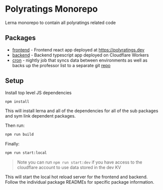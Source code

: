 # Polyratings Monorepo

Lerna monorepo to contain all polyratings related code

## Packages

-   [frontend](./packages/frontend/) - Frontend react app deployed at <https://polyratings.dev>
-   [backend](./packages/backend/) - Backend typescript app deployed on Cloudflare Workers
-   [cron](./packages/cron/) - nightly job that syncs data between environments as well as backs up the professor list to a separate git [repo](TODO://PROVIDE_URL)

## Setup

Install top level JS dependencies

```bash
npm install
```

This will install lerna and all of the dependencies for all of the sub packages and sym link dependent packages.

Then run:

```bash
npm run build
```

Finally:

```bash
npm run start:local
```

> Note you can run `npm run start:dev` if you have access to the cloudflare account to use data stored in the dev KV

This will start the local hot reload server for the frontend and backend. Follow the individual package READMEs for specific package information.
